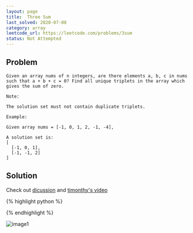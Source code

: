 ```yaml
---
layout: page
title:  Three Sum
last_solved: 2020-07-08
category: array
leetcode_url: https://leetcode.com/problems/3sum
status: Not Attempted
---
```


Problem
-------

```
Given an array nums of n integers, are there elements a, b, c in nums such that a + b + c = 0? Find all unique triplets in the array which gives the sum of zero.

Note:

The solution set must not contain duplicate triplets.

Example:

Given array nums = [-1, 0, 1, 2, -1, -4],

A solution set is:
[
  [-1, 0, 1],
  [-1, -1, 2]
]

```

Solution
----------

Check out [dicussion](https://leetcode.com/problems/3sum/discuss/232712/Best-Python-Solution-(Explained)) and [timonthy's video](https://www.youtube.com/watch?v=LBOAVbEqOTQ)

{% highlight python %}

{% endhighlight %}


![image1]()
